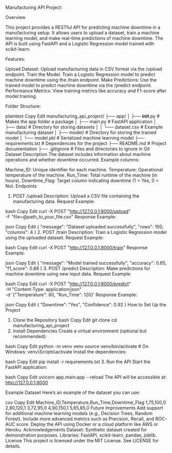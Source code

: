 Manufacturing API Project:

Overview

This project provides a RESTful API for predicting machine downtime in a manufacturing setup. It allows users to upload a dataset, train a machine learning model, and make real-time predictions of machine downtime. The API is built using FastAPI and a Logistic Regression model trained with scikit-learn.

Features:

Upload Dataset: Upload manufacturing data in CSV format via the /upload endpoint.
Train the Model: Train a Logistic Regression model to predict machine downtime using the /train endpoint.
Make Predictions: Use the trained model to predict machine downtime via the /predict endpoint.
Performance Metrics: View training metrics like accuracy and F1-score after model training.

Folder Structure:

plaintext
Copy
Edit
manufacturing_api_project/
├── app/
│   ├── __init__.py       # Makes the app folder a package
│   ├── main.py           # FastAPI application
│   ├── data/             # Directory for storing datasets
│   │   └── dataset.csv   # Example manufacturing dataset
│   ├── model/            # Directory for storing the trained model
│       └── model.pkl     # Serialized machine learning model
├── requirements.txt      # Dependencies for the project
├── README.md             # Project documentation
├── .gitignore            # Files and directories to ignore in Git
Dataset Description
The dataset includes information about machine operations and whether downtime occurred. Example columns:

Machine_ID: Unique identifier for each machine.
Temperature: Operational temperature of the machine.
Run_Time: Total runtime of the machine (in hours).
Downtime_Flag: Target column indicating downtime (1 = Yes, 0 = No).
Endpoints
1. POST /upload
Description: Upload a CSV file containing the manufacturing data.
Request Example:

bash
Copy
Edit
curl -X POST "http://127.0.0.1:8000/upload" \
    -F "file=@path_to_your_file.csv"
Response Example:

json
Copy
Edit
{
    "message": "Dataset uploaded successfully",
    "rows": 100,
    "columns": 4
}
2. POST /train
Description: Train a Logistic Regression model using the uploaded dataset.
Request Example:

bash
Copy
Edit
curl -X POST "http://127.0.0.1:8000/train"
Response Example:

json
Copy
Edit
{
    "message": "Model trained successfully",
    "accuracy": 0.85,
    "f1_score": 0.88
}
3. POST /predict
Description: Make predictions for machine downtime using new input data.
Request Example:

bash
Copy
Edit
curl -X POST "http://127.0.0.1:8000/predict" \
    -H "Content-Type: application/json" \
    -d '{"Temperature": 80, "Run_Time": 120}'
Response Example:

json
Copy
Edit
{
    "Downtime": "Yes",
    "Confidence": 0.92
}
How to Set Up the Project
1. Clone the Repository
bash
Copy
Edit
git clone <repository-url>
cd manufacturing_api_project
2. Install Dependencies
Create a virtual environment (optional but recommended):

bash
Copy
Edit
python -m venv venv
source venv/bin/activate  # On Windows: venv\Scripts\activate
Install the dependencies:

bash
Copy
Edit
pip install -r requirements.txt
3. Run the API
Start the FastAPI application:

bash
Copy
Edit
uvicorn app.main:app --reload
The API will be accessible at: http://127.0.0.1:8000

Example Dataset
Here’s an example of the dataset you can use:

csv
Copy
Edit
Machine_ID,Temperature,Run_Time,Downtime_Flag
1,75,100,0
2,80,120,1
3,72,95,0
4,90,150,1
5,65,85,0
Future Improvements
Add support for additional machine learning models (e.g., Decision Trees, Random Forest).
Include more advanced metrics such as Precision, Recall, and ROC-AUC score.
Deploy the API using Docker or a cloud platform like AWS or Heroku.
Acknowledgements
Dataset: Synthetic dataset created for demonstration purposes.
Libraries: FastAPI, scikit-learn, pandas, joblib.
License
This project is licensed under the MIT License. See LICENSE for details.